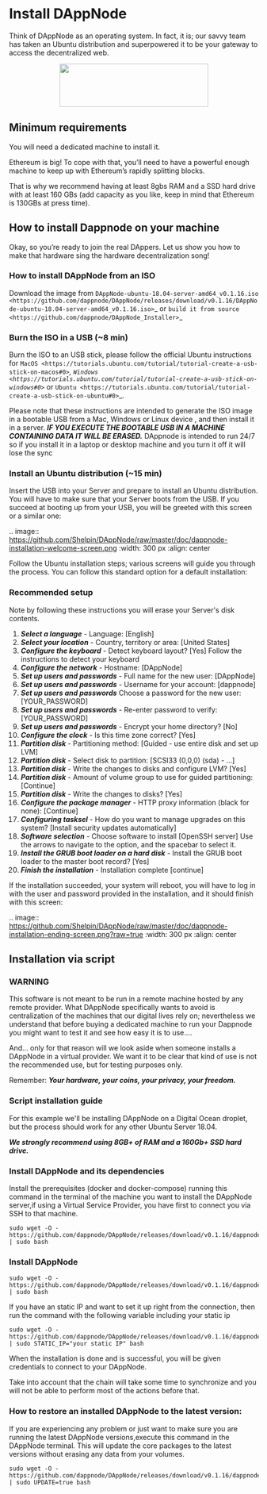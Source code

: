 # Install DAppNode

Think of DAppNode as an operating system. In fact, it is; our savvy team has taken an Ubuntu distribution and superpowered it to be your gateway to access the decentralized web.

<p align="center">
  <a href="https://github.com/dappnode/DAppNode/wiki/DAppNode-Installation-Guide">
    <img width="300" height="87" src="https://github.com/dappnode/DAppNode/raw/master/doc/DappnodeInstall.png">
  </a>
</p>


## Minimum requirements

You will need a dedicated machine to install it.

Ethereum is big! To cope with that, you’ll need to have a powerful enough machine to keep up with Ethereum’s rapidly splitting blocks.

That is why we recommend having at least 8gbs RAM and a SSD hard drive with at least 160 GBs (add capacity as you like, keep in mind that Ethereum is 130GBs at press time).

## How to install Dappnode on your machine

Okay, so you’re ready to join the real DAppers. Let us show you how to make that hardware sing the hardware decentralization song!

### How to install DAppNode from an ISO

Download the image from `DAppNode-ubuntu-18.04-server-amd64_v0.1.16.iso <https://github.com/dappnode/DAppNode/releases/download/v0.1.16/DAppNode-ubuntu-18.04-server-amd64_v0.1.16.iso>`_ or `build it from source <https://github.com/dappnode/DAppNode_Installer>`_

### Burn the ISO in a USB (~8 min)

Burn the ISO to an USB stick, please follow the official Ubuntu instructions for `MacOS <https://tutorials.ubuntu.com/tutorial/tutorial-create-a-usb-stick-on-macos#0>`_, `Windows <https://tutorials.ubuntu.com/tutorial/tutorial-create-a-usb-stick-on-windows#0>`_ or `Ubuntu <https://tutorials.ubuntu.com/tutorial/tutorial-create-a-usb-stick-on-ubuntu#0>`\_.

Please note that these instructions are intended to generate the ISO image in a bootable USB from a Mac, Windows or Linux device , and then install it in a server. **_IF YOU EXECUTE THE BOOTABLE USB IN A MACHINE CONTAINING DATA IT WILL BE ERASED._** DAppnode is intended to run 24/7 so if you install it in a laptop or desktop machine and you turn it off it will lose the sync

### Install an Ubuntu distribution (~15 min)

Insert the USB into your Server and prepare to install an Ubuntu distribution. You will have to make sure that your Server boots from the USB. If you succeed at booting up from your USB, you will be greeted with this screen or a similar one:

.. image:: https://github.com/Shelpin/DAppNode/raw/master/doc/dappnode-installation-welcome-screen.png
:width: 300 px
:align: center

Follow the Ubuntu installation steps; various screens will guide you through the process. You can follow this standard option for a default installation:

### Recommended setup

Note by following these instructions you will erase your Server's disk contents.

1. **_Select a language_** - Language: [English]
2. **_Select your location_** - Country, territory or area: [United States]
3. **_Configure the keyboard_** - Detect keyboard layout? [Yes] Follow the instructions to detect your keyboard
4. **_Configure the network_** - Hostname: [DAppNode]
5. **_Set up users and passwords_** - Full name for the new user: [DAppNode]
6. **_Set up users and passwords_** - Username for your account: [dappnode]
7. **_Set up users and passwords_** Choose a password for the new user: [YOUR_PASSWORD]
8. **_Set up users and passwords_** - Re-enter password to verify: [YOUR_PASSWORD]
9. **_Set up users and passwords_** - Encrypt your home directory? [No]
10. **_Configure the clock_** - Is this time zone correct? [Yes]
11. **_Partition disk_** - Partitioning method: [Guided - use entire disk and set up LVM]
12. **_Partition disk_** - Select disk to partition: [SCSI33 (0,0,0) (sda) - ...]
13. **_Partition disk_** - Write the changes to disks and configure LVM? [Yes]
14. **_Partition disk_** - Amount of volume group to use for guided partitioning: [Continue]
15. **_Partition disk_** - Write the changes to disks? [Yes]
16. **_Configure the package manager_** - HTTP proxy information (black for none): [Continue]
17. **_Configuring tasksel_** - How do you want to manage upgrades on this system? [Install security updates automatically]
18. **_Software selection_** - Choose software to install [OpenSSH server] Use the arrows to navigate to the option, and the spacebar to select it.
19. **_Install the GRUB boot loader on a hard disk_** - Install the GRUB boot loader to the master boot record? [Yes]
20. **_Finish the installation_** - Installation complete [continue]

If the installation succeeded, your system will reboot, you will have to log in with the user and password provided in the installation, and it should finish with this screen:

.. image:: https://github.com/Shelpin/DAppNode/raw/master/doc/dappnode-installation-ending-screen.png?raw=true
:width: 300 px
:align: center

## Installation via script

### WARNING

This software is not meant to be run in a remote machine hosted by any remote provider. What DAppNode specifically wants to avoid is centralization of the machines that our digital lives rely on; nevertheless we understand that before buying a dedicated machine to run your Dappnode you might want to test it and see how easy it is to use….

And… only for that reason will we look aside when someone installs a DAppNode in a virtual provider. We want it to be clear that kind of use is not the recommended use, but for testing purposes only.

Remember: **_Your hardware, your coins, your privacy, your freedom._**

### Script installation guide

For this example we'll be installing DAppNode on a Digital Ocean droplet, but the process should work for any other Ubuntu Server 18.04.

**_We strongly recommend using 8GB+ of RAM and a 160Gb+ SSD hard drive._**

### Install DAppNode and its dependencies

Install the prerequisites (docker and docker-compose) running this command in the terminal of the machine you want to install the DAppNode server,if using a Virtual Service Provider, you have first to connect you via SSH to that machine.

```
sudo wget -O - https://github.com/dappnode/DAppNode/releases/download/v0.1.16/dappnode_install_pre.sh | sudo bash
```

### Install DAppNode

```
sudo wget -O - https://github.com/dappnode/DAppNode/releases/download/v0.1.16/dappnode_install.sh | sudo bash
```

If you have an static IP and want to set it up right from the connection, then run the command with the following variable including your static ip

```
sudo wget -O - https://github.com/dappnode/DAppNode/releases/download/v0.1.16/dappnode_install.sh | sudo STATIC_IP="your static IP" bash
```

When the installation is done and is successful, you will be given credentials to connect to your DAppNode.

Take into account that the chain will take some time to synchronize and you will not be able to perform most of the actions before that.


### How to restore an installed DAppNode to the latest version:

If you are experiencing any problem or just want  to make  sure you are running  the latest DAppNode versions,execute this command in the DAppNode terminal. This will update the core packages to the latest versions without erasing any data from your volumes. 

```
sudo wget -O - https://github.com/dappnode/DAppNode/releases/download/v0.1.16/dappnode_install.sh | sudo UPDATE=true bash
```

